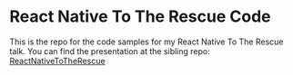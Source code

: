 # React Native To The Rescue Code
This is the repo for the code samples for my React Native To The Rescue talk. You can find the presentation
at the sibling repo: [ReactNativeToTheRescue](https://github.com/jgretz/reactnativetotherescue)
